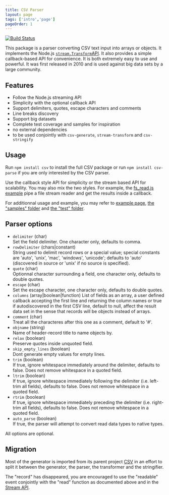 ```yaml
---
title: CSV Parser
layout: page
tags: ['intro','page']
pageOrder: 1
---
```


[![Build Status](https://secure.travis-ci.org/wdavidw/node-csv-parse.png)][travis-csv-parse]

This package is a parser converting CSV text input into arrays or objects. It
implements the Node.js [`stream.Transform`API][stream_transform]. It also
provides a simple callback-based API for convenience. It is both extremely easy
to use and powerful. It was first released in 2010 and is used against big data
sets by a large community.

## Features

*   Follow the Node.js streaming API
*   Simplicity with the optional callback API
*   Support delimiters, quotes, escape characters and comments
*   Line breaks discovery
*   Support big datasets
*   Complete test coverage and samples for inspiration
*   no external dependencies
*   to be used conjointly with `csv-generate`, `stream-transform` and `csv-stringify`

## Usage

Run `npm install csv` to install the full CSV package or run
`npm install csv-parse` if you are only interested by the CSV parser.

Use the callback style API for simplicity or the stream based API for
scalability. You may also mix the two styles. For example, the
[fs_read.js example][fs_read] pipe a file stream reader and get the results
inside a callback.

For additionnal usage and example, you may refer to
[example page](/parse/examples/),
[the "samples" folder][parse-samples] and [the "test" folder][parse-test].

## Parser options

*   `delimiter` (char)   
    Set the field delimiter. One character only, defaults to comma.   
*   `rowDelimiter` (chars|constant)   
    String used to delimit record rows or a special value; special constants are
    'auto', 'unix', 'mac', 'windows', 'unicode'; defaults to 'auto' (discovered
    in source or 'unix' if no source is specified).   
*   `quote` (char)   
    Optionnal character surrounding a field, one character only, defaults to
    double quotes.   
*   `escape` (char)   
    Set the escape character, one character only, defaults to double quotes.   
*   `columns` (array|boolean|function)
    List of fields as an array, a user defined callback accepting the first line
    and returning the column names or true if autodiscovered in the first CSV
    line, default to null, affect the result data set in the sense that records
    will be objects instead of arrays.   
*   `comment` (char)   
    Treat all the characteres after this one as a comment, default to '#'.   
*   `objname` (string)   
    Name of header-record title to name objects by.   
*   `relax` (boolean)   
    Preserve quotes inside unquoted field.   
*   `skip_empty_lines` (boolean)   
    Dont generate empty values for empty lines.   
*   `trim` (boolean)   
    If true, ignore whitespace immediately around the delimiter, defaults to
    false. Does not remove whitespace in a quoted field.   
*   `ltrim` (boolean)   
    If true, ignore whitespace immediately following the delimiter (i.e.
    left-trim all fields), defaults to false. Does not remove whitespace in a quoted field.
*   `rtrim` (boolean)   
    If true, ignore whitespace immediately preceding the delimiter (i.e.
    right-trim all fields), defaults to false.  Does not remove whitespace in a quoted field.
*   `auto_parse` (boolean)   
    If true, the parser will attempt to convert read data types to native types.   

All options are optional.

## Migration

Most of the generator is imported from its parent project [CSV][csv] in an
effort to split it between the generator, the parser, the transformer and the
stringifier.

The "record" has disappeared, you are encouraged to use the "readable" event
conjointly with the "read" function as documented above and in the
[Stream API][stream_transform].

[csv]: https://github.com/wdavidw/node-csv
[travis-csv-parse]: http://travis-ci.org/wdavidw/node-csv-parse
[stream_transform]: http://nodejs.org/api/stream.html#stream_class_stream_transform
[fs_read]: https://github.com/wdavidw/node-csv-parse/tree/master/samples/fs_read.js
[parse-samples]: https://github.com/wdavidw/node-csv-parse/tree/master/samples
[parse-test]: https://github.com/wdavidw/node-csv-parse/tree/master/test
[stream_transform]: http://nodejs.org/api/stream.html#stream_class_stream_transform

